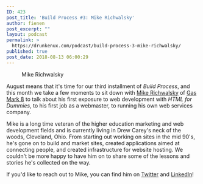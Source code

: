 ```yaml
---
ID: 423
post_title: 'Build Process #3: Mike Richwalsky'
author: fienen
post_excerpt: ""
layout: podcast
permalink: >
  https://drunkenux.com/podcast/build-process-3-mike-richwalsky/
published: true
post_date: 2018-08-13 06:00:29
---
```

<!-- wp:image {"id":436,"align":"left"} -->
<figure class="wp-block-image alignleft"><img src="https://drunkenux.com/wp-content/uploads/2018/08/RTf01dgG-300x300.jpg" alt="" class="wp-image-436"/><figcaption>Mike Richwalsky</figcaption></figure>
<!-- /wp:image -->

<!-- wp:paragraph -->
<p>August means that it's time for our third installment of <em>Build Process</em>, and this month we take a few moments to sit down with <a href="https://www.linkedin.com/in/mrichwalsky/">Mike Richwalsky</a> of <a href="https://gasmark8.com">Gas Mark 8</a> to talk about his first exposure to web development with <em>HTML for Dummies</em>, to his first job as a webmaster, to running his own web services company.</p>
<!-- /wp:paragraph -->

<!-- wp:paragraph -->
<p>Mike is a long time veteran of the higher education marketing and web development fields and is currently living in Drew Carey's neck of the woods, Cleveland, Ohio. From starting out working on sites in the mid 90's, he's gone on to build and market sites, created applications aimed at connecting people, and created infrastructure for website hosting. We couldn't be more happy to have him on to share some of the lessons and stories he's collected on the way.</p>
<!-- /wp:paragraph -->

<!-- wp:paragraph -->
<p>If you'd like to reach out to Mike, you can find him on <a href="https://twitter.com/mrichwalsky/">Twitter</a> and <a href="https://www.linkedin.com/in/mrichwalsky/">LinkedIn</a>!</p>
<!-- /wp:paragraph -->